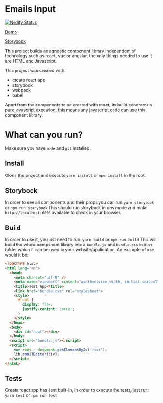 # Emails Input

[![Netlify Status](https://api.netlify.com/api/v1/badges/4b1d2d95-bdff-4136-a31a-270cc14272c3/deploy-status)](https://app.netlify.com/sites/gus-emails-input-react/deploys)

[Demo](https://emails-input-react.gustavoisensee.io/)

[Storybook](https://gus-emails-input-react-storybook.netlify.app/)

This project builds an agnostic component library independent of technology such as react, vue or angular, the only things needed to use it are HTML and Javascript.

This project was created with:
* create react app
* storybook
* webpack
* babel

Apart from the components to be created with react, its build generates a pure javascript execution, this means any javascript code can use this component library.


# What can you run?
Make sure you have `node` and `git` installed.

## Install
Clone the project and execute `yarn install` or `npm install` in the root.

## Storybook
In order to see all components and their props you can run
`yarn storybook` or `npm run storybook`
This should run storybook in dev mode and make `http://localhost:6006` available to check in your browser.

## Build
In order to use it, you just need to run:
`yarn build` or `npm run build`
This will build the whole component library into a `bundle.js` and `bundle.css` in `dist` folder which it can be used in your website/application.
An example of use would it be:

```html
<!DOCTYPE html>
<html lang="en">
  <head>
    <meta charset="utf-8" />
    <meta name="viewport" content="width=device-width, initial-scale=1" />
    <title>Test App</title>
    <link href="bundle.css" rel="stylesheet">
    <style>
      #root {
        display: flex;
        justify-content: center;
      }
    </style>
  </head>
  <body>
    <div id="root"></div>
  </body>
  <script src="bundle.js"></script>
  <script>
    var root = document.getElementById('root');
    lib.emailEditor(div);
  </script>
</html>
```

## Tests
Create react app has Jest built-in, in order to execute the tests, just run:
`yarn test` or `npm run test`
